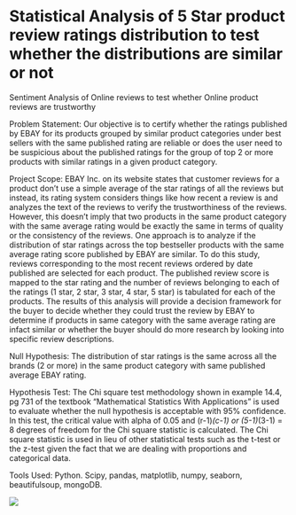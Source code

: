 # Statistical Analysis of 5 Star product review ratings distribution to test whether the distributions are similar or not
Sentiment Analysis of Online reviews to test whether Online product reviews are trustworthy

Problem Statement: Our objective is to certify whether the ratings published by EBAY for its products grouped by similar product categories under best sellers with the same published rating are reliable or does the user need to be suspicious about the published ratings for the group of top 2 or more products with similar ratings in a given product category. 

Project Scope: EBAY Inc. on its website states that customer reviews for a product don’t use a simple average of the star ratings of all the reviews but instead, its rating system considers things like how recent a review is and analyzes the text of the reviews to verify the trustworthiness of the reviews. However, this doesn’t imply that two products in the same product category with the same average rating would be exactly the same in terms of quality or the consistency of the reviews. One approach is to analyze if the distribution of star ratings across the top bestseller products with the same average rating score published by EBAY are similar. To do this study, reviews corresponding to the most recent reviews ordered by date published are selected for each product. The published review score is mapped to the star rating and the number of reviews belonging to each of the ratings (1 star, 2 star, 3 star, 4 star, 5 star) is tabulated for each of the products. The results of this analysis will provide a decision framework for the buyer to decide whether they could trust the review by EBAY to determine if products in same category with the same average rating are infact similar or whether the buyer should do more research by looking into specific review descriptions.  

Null Hypothesis: The distribution of star ratings is the same across all the brands (2 or more) in the same product category with same published average EBAY rating.

Hypothesis Test: The Chi square test methodology shown in example 14.4, pg 731 of the textbook “Mathematical Statistics With Applications” is used to evaluate whether the null hypothesis is acceptable with 95% confidence. In this test, the critical value with alpha of 0.05 and (r-1)*(c-1) or (5-1)*(3-1) = 8 degrees of freedom for the Chi square statistic is calculated. The Chi square statistic is used in lieu of other statistical tests such as the t-test or the z-test given the fact that we are dealing with proportions and categorical data. 


Tools Used: Python. Scipy, pandas, matplotlib, numpy, seaborn, beautifulsoup, mongoDB.


![](images/architecture.jpeg)
